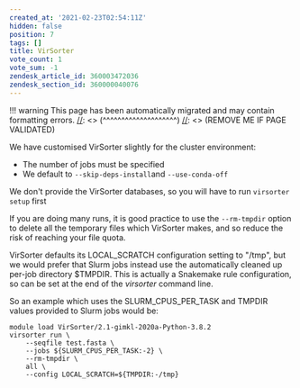```yaml
---
created_at: '2021-02-23T02:54:11Z'
hidden: false
position: 7
tags: []
title: VirSorter
vote_count: 1
vote_sum: -1
zendesk_article_id: 360003472036
zendesk_section_id: 360000040076
---
```




[//]: <> (REMOVE ME IF PAGE VALIDATED)
[//]: <> (vvvvvvvvvvvvvvvvvvvv)
!!! warning
    This page has been automatically migrated and may contain formatting errors.
[//]: <> (^^^^^^^^^^^^^^^^^^^^)
[//]: <> (REMOVE ME IF PAGE VALIDATED)

We have customised VirSorter slightly for the cluster environment:

-   The number of jobs must be specified
-   We default to `--skip-deps-install`and `--use-conda-off`

We don't provide the VirSorter databases, so you will have to run
`virsorter setup` first

If you are doing many runs, it is good practice to use the
`--rm-tmpdir` option to delete all the temporary files which VirSorter
makes, and so reduce the risk of reaching your file quota.

VirSorter defaults its LOCAL\_SCRATCH configuration setting to "/tmp",
but we would prefer that Slurm jobs instead use the automatically
cleaned up per-job directory $TMPDIR. This is actually a Snakemake rule
configuration, so can be set at the end of the *virsorter* command line.

So an example which uses the SLURM\_CPUS\_PER\_TASK and TMPDIR values
provided to Slurm jobs would be:

``` sl
module load VirSorter/2.1-gimkl-2020a-Python-3.8.2
virsorter run \
    --seqfile test.fasta \
    --jobs ${SLURM_CPUS_PER_TASK:-2} \
    --rm-tmpdir \
    all \
    --config LOCAL_SCRATCH=${TMPDIR:-/tmp}
```

 